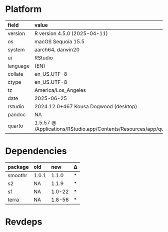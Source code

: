 # Platform

|field    |value                                                                       |
|:--------|:---------------------------------------------------------------------------|
|version  |R version 4.5.0 (2025-04-11)                                                |
|os       |macOS Sequoia 15.5                                                          |
|system   |aarch64, darwin20                                                           |
|ui       |RStudio                                                                     |
|language |(EN)                                                                        |
|collate  |en_US.UTF-8                                                                 |
|ctype    |en_US.UTF-8                                                                 |
|tz       |America/Los_Angeles                                                         |
|date     |2025-06-25                                                                  |
|rstudio  |2024.12.0+467 Kousa Dogwood (desktop)                                       |
|pandoc   |NA                                                                          |
|quarto   |1.5.57 @ /Applications/RStudio.app/Contents/Resources/app/quarto/bin/quarto |

# Dependencies

|package |old   |new    |Δ  |
|:-------|:-----|:------|:--|
|smoothr |1.0.1 |1.1.0  |*  |
|s2      |NA    |1.1.9  |*  |
|sf      |NA    |1.0-22 |*  |
|terra   |NA    |1.8-56 |*  |

# Revdeps

